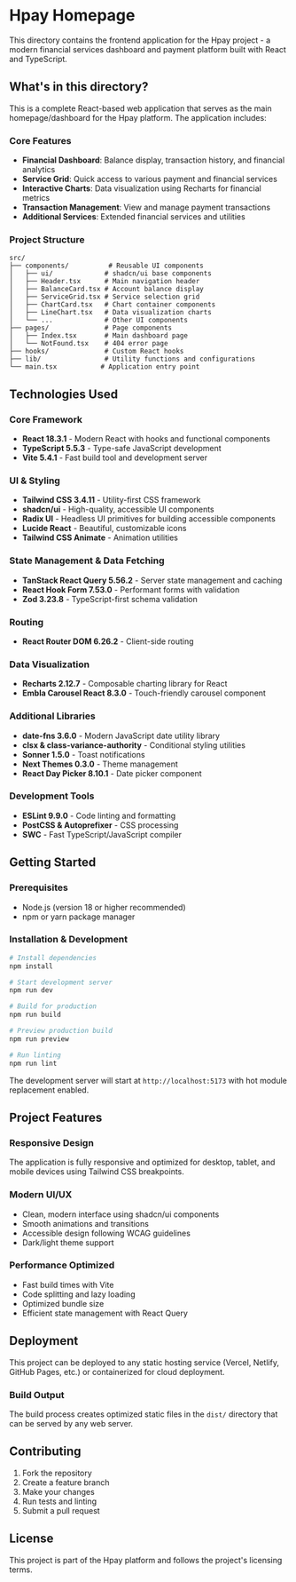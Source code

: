 # Hpay Homepage

This directory contains the frontend application for the Hpay project - a modern financial services dashboard and payment platform built with React and TypeScript.

## What's in this directory?

This is a complete React-based web application that serves as the main homepage/dashboard for the Hpay platform. The application includes:

### Core Features
- **Financial Dashboard**: Balance display, transaction history, and financial analytics
- **Service Grid**: Quick access to various payment and financial services
- **Interactive Charts**: Data visualization using Recharts for financial metrics
- **Transaction Management**: View and manage payment transactions
- **Additional Services**: Extended financial services and utilities

### Project Structure
```
src/
├── components/          # Reusable UI components
│   ├── ui/             # shadcn/ui base components
│   ├── Header.tsx      # Main navigation header
│   ├── BalanceCard.tsx # Account balance display
│   ├── ServiceGrid.tsx # Service selection grid
│   ├── ChartCard.tsx   # Chart container components
│   ├── LineChart.tsx   # Data visualization charts
│   └── ...             # Other UI components
├── pages/              # Page components
│   ├── Index.tsx       # Main dashboard page
│   └── NotFound.tsx    # 404 error page
├── hooks/              # Custom React hooks
├── lib/                # Utility functions and configurations
└── main.tsx           # Application entry point
```

## Technologies Used

### Core Framework
- **React 18.3.1** - Modern React with hooks and functional components
- **TypeScript 5.5.3** - Type-safe JavaScript development
- **Vite 5.4.1** - Fast build tool and development server

### UI & Styling
- **Tailwind CSS 3.4.11** - Utility-first CSS framework
- **shadcn/ui** - High-quality, accessible UI components
- **Radix UI** - Headless UI primitives for building accessible components
- **Lucide React** - Beautiful, customizable icons
- **Tailwind CSS Animate** - Animation utilities

### State Management & Data Fetching
- **TanStack React Query 5.56.2** - Server state management and caching
- **React Hook Form 7.53.0** - Performant forms with validation
- **Zod 3.23.8** - TypeScript-first schema validation

### Routing
- **React Router DOM 6.26.2** - Client-side routing

### Data Visualization
- **Recharts 2.12.7** - Composable charting library for React
- **Embla Carousel React 8.3.0** - Touch-friendly carousel component

### Additional Libraries
- **date-fns 3.6.0** - Modern JavaScript date utility library
- **clsx & class-variance-authority** - Conditional styling utilities
- **Sonner 1.5.0** - Toast notifications
- **Next Themes 0.3.0** - Theme management
- **React Day Picker 8.10.1** - Date picker component

### Development Tools
- **ESLint 9.9.0** - Code linting and formatting
- **PostCSS & Autoprefixer** - CSS processing
- **SWC** - Fast TypeScript/JavaScript compiler

## Getting Started

### Prerequisites
- Node.js (version 18 or higher recommended)
- npm or yarn package manager

### Installation & Development

```sh
# Install dependencies
npm install

# Start development server
npm run dev

# Build for production
npm run build

# Preview production build
npm run preview

# Run linting
npm run lint
```

The development server will start at `http://localhost:5173` with hot module replacement enabled.

## Project Features

### Responsive Design
The application is fully responsive and optimized for desktop, tablet, and mobile devices using Tailwind CSS breakpoints.

### Modern UI/UX
- Clean, modern interface using shadcn/ui components
- Smooth animations and transitions
- Accessible design following WCAG guidelines
- Dark/light theme support

### Performance Optimized
- Fast build times with Vite
- Code splitting and lazy loading
- Optimized bundle size
- Efficient state management with React Query

## Deployment

This project can be deployed to any static hosting service (Vercel, Netlify, GitHub Pages, etc.) or containerized for cloud deployment.

### Build Output
The build process creates optimized static files in the `dist/` directory that can be served by any web server.

## Contributing

1. Fork the repository
2. Create a feature branch
3. Make your changes
4. Run tests and linting
5. Submit a pull request

## License

This project is part of the Hpay platform and follows the project's licensing terms.
